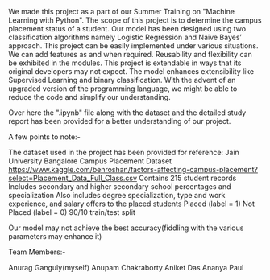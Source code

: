 We made this project as a part of our Summer Training on "Machine Learning with Python". The scope of this project is to determine the campus placement status of a student. Our model has been designed using two classification algorithms namely Logistic Regression and Naive Bayes’ approach. This project can be easily implemented under various situations. We can add features as and when required. Reusability and flexibility can be exhibited in the modules. This project is extendable in ways that its original developers may not expect. The model enhances extensibility like Supervised Learning and binary classification. With the advent of an upgraded version of the programming language, we might be able to reduce the code and simplify our understanding.

Over here the ".ipynb" file along with the dataset and the detailed study report has been provided for a better understanding of our project.

A few points to note:-

The dataset used in the project has been provided for reference:
Jain University Bangalore Campus Placement Dataset
https://www.kaggle.com/benroshan/factors-affecting-campus-placement?select=Placement_Data_Full_Class.csv
Contains 215 student records
Includes secondary and higher secondary school percentages and specialization
Also includes degree specialization, type and work experience, and salary offers to the placed students
Placed (label = 1)
Not Placed (label = 0)
90/10 train/test split

Our model may not achieve the best accuracy(fiddling with the various parameters may enhance it)

Team Members:-

Anurag Ganguly(myself)
Anupam Chakraborty
Aniket Das
Ananya Paul
